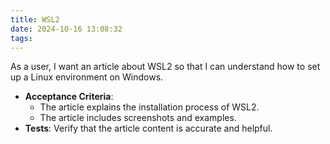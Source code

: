 ```yaml
---
title: WSL2
date: 2024-10-16 13:08:32
tags:
---
```

As a user, I want an article about WSL2 so that I can understand how to set up a Linux environment on Windows.
  - **Acceptance Criteria**:
    - The article explains the installation process of WSL2.
    - The article includes screenshots and examples.
  - **Tests**: Verify that the article content is accurate and helpful.

